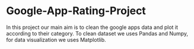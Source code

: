 # Google-App-Rating-Project
In this project our main aim is to clean the google apps data and plot it according to their category. To clean dataset we uses Pandas and Numpy, for data visualization we uses Matplotlib.
